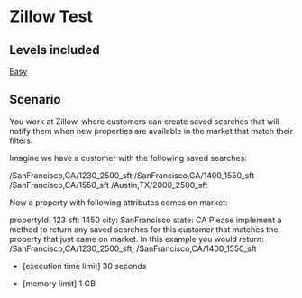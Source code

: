 # Zillow Test

## Levels included

[Easy](CodeSignal)

## Scenario

You work at Zillow, where customers can create saved searches that will notify them when new properties are available in the market that match their filters.

Imagine we have a customer with the following saved searches:

/SanFrancisco,CA/1230_2500_sft
/SanFrancisco,CA/1400_1550_sft
/SanFrancisco,CA/1550_sft
/Austin,TX/2000_2500_sft

Now a property with following attributes comes on market:

propertyId: 123
sft: 1450
city: SanFrancisco
state: CA
Please implement a method to return any saved searches for this customer that matches the property that just came on market. In this example you would return:
/SanFrancisco,CA/1230_2500_sft, /SanFrancisco,CA/1400_1550_sft

- [execution time limit] 30 seconds

- [memory limit] 1 GB
